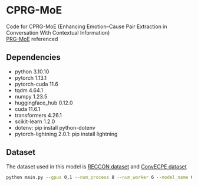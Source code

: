 # CPRG-MoE

Code for CPRG-MoE (Enhancing Emotion–Cause Pair Extraction in Conversation With Contextual Information) <br>
[PRG-MoE](https://github.com/jdjin3000/PRG-MoE) referenced

## Dependencies
- python 3.10.10<br>
- pytorch 1.13.1<br>
- pytorch-cuda 11.6<br>
- tqdm 4.64.1<br>
- numpy 1.23.5<br>
- huggingface_hub 0.12.0<br>
- cuda 11.6.1<br>
- transformers 4.26.1<br>
- scikit-learn 1.2.0<br>
- dotenv: pip install python-dotenv<br>
- pytorch-lightning 2.0.1: pip install lightning<br> 

## Dataset
The dataset used in this model is [RECCON dataset](https://github.com/declare-lab/RECCON) and [ConvECPE dataset](https://github.com/Maxwe11y/JointEC/tree/main/Dataset)

```bash
python main.py --gpus 0,1 --num_process 8 --num_worker 6 --model_name CPRG_MoE --train_data data/data_ConvECPE/data_0/ConvECPE_fold_0_train.json --valid_data data/data_ConvECPE/data_0/ConvECPE_fold_0_valid.json --test_data data/data_ConvECPE/data_0/ConvECPE_fold_0_test.json --dataset_type ConvECPE --data_label ConvECPE_fold_0 --n_emotion 6 --log_directory logs --ckpt_filename ckpt --encoder_name bert-base-cased --max_seq_len 128 --loss_lambda 0.2 --dropout 0.5 --guiding_lambda 0.6 --training_iter 15 --batch_size 4 --learning_rate 5e-5
```
